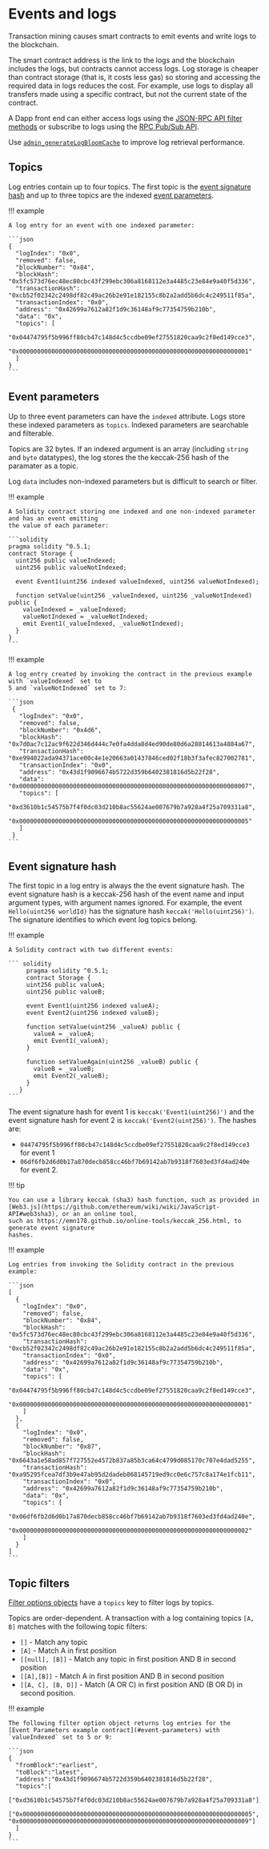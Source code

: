 # Events and logs

Transaction mining causes smart contracts to emit events and write logs to the blockchain.

The smart contract address is the link to the logs and the blockchain includes the logs, but
contracts cannot access logs. Log storage is cheaper than contract storage (that is, it costs less
gas) so storing and accessing the required data in logs reduces the cost. For example, use logs to
display all transfers made using a specific contract, but not the current state of the contract.

A Dapp front end can either access logs using the
[JSON-RPC API filter methods](../HowTo/Interact/Filters/Accessing-Logs-Using-JSON-RPC.md) or
subscribe to logs using the [RPC Pub/Sub API](../HowTo/Interact/APIs/RPC-PubSub.md#logs).

Use [`admin_generateLogBloomCache`](../Reference/API-Methods.md#admin_generatelogbloomcache) to
improve log retrieval performance.

## Topics

Log entries contain up to four topics. The first topic is the
[event signature hash](#event-signature-hash) and up to three topics are the indexed
[event parameters](#event-parameters).

!!! example

    A log entry for an event with one indexed parameter:

    ```json
    {
      "logIndex": "0x0",
      "removed": false,
      "blockNumber": "0x84",
      "blockHash": "0x5fc573d76ec48ec80cbc43f299ebc306a8168112e3a4485c23e84e9a40f5d336",
      "transactionHash": "0xcb52f02342c2498df82c49ac26b2e91e182155c8b2a2add5b6dc4c249511f85a",
      "transactionIndex": "0x0",
      "address": "0x42699a7612a82f1d9c36148af9c77354759b210b",
      "data": "0x",
      "topics": [
        "0x04474795f5b996ff80cb47c148d4c5ccdbe09ef27551820caa9c2f8ed149cce3",
        "0x0000000000000000000000000000000000000000000000000000000000000001"
      ]
    }
    ```

## Event parameters

Up to three event parameters can have the `indexed` attribute. Logs store these indexed parameters
as `topics`. Indexed parameters are searchable and filterable.

Topics are 32 bytes. If an indexed argument is an array (including `string` and `byte` datatypes),
the log stores the the keccak-256 hash of the paramater as a topic.

Log `data` includes non-indexed parameters but is difficult to search or filter.

!!! example

    A Solidity contract storing one indexed and one non-indexed parameter and has an event emitting
    the value of each parameter:

    ```solidity
    pragma solidity ^0.5.1;
    contract Storage {
      uint256 public valueIndexed;
      uint256 public valueNotIndexed;

      event Event1(uint256 indexed valueIndexed, uint256 valueNotIndexed);

      function setValue(uint256 _valueIndexed, uint256 _valueNotIndexed) public {
        valueIndexed = _valueIndexed;
        valueNotIndexed = _valueNotIndexed;
        emit Event1(_valueIndexed, _valueNotIndexed);
      }
    }
    ```

!!! example

    A log entry created by invoking the contract in the previous example with `valueIndexed` set to
    5 and `valueNotIndexed` set to 7:

    ```json
     {
       "logIndex": "0x0",
       "removed": false,
       "blockNumber": "0x4d6",
       "blockHash": "0x7d0ac7c12ac9f622d346d444c7e0fa4dda8d4ed90de80d6a28814613a4884a67",
       "transactionHash": "0xe994022ada94371ace00c4e1e20663a01437846ced02f18b3f3afec827002781",
       "transactionIndex": "0x0",
       "address": "0x43d1f9096674b5722d359b6402381816d5b22f28",
       "data": "0x0000000000000000000000000000000000000000000000000000000000000007",
       "topics": [
        "0xd3610b1c54575b7f4f0dc03d210b8ac55624ae007679b7a928a4f25a709331a8",
        "0x0000000000000000000000000000000000000000000000000000000000000005"
       ]
     }
    ```

## Event signature hash

The first topic in a log entry is always the the event signature hash. The event signature hash is
a keccak-256 hash of the event name and input argument types, with argument names ignored. For
example, the event `Hello(uint256 worldId)` has the signature hash `keccak('Hello(uint256)')`. The
signature identifies to which event log topics belong.

!!! example

    A Solidity contract with two different events:

    ``` solidity
         pragma solidity ^0.5.1;
         contract Storage {
         uint256 public valueA;
         uint256 public valueB;

         event Event1(uint256 indexed valueA);
         event Event2(uint256 indexed valueB);

         function setValue(uint256 _valueA) public {
           valueA = _valueA;
           emit Event1(_valueA);
         }

         function setValueAgain(uint256 _valueB) public {
           valueB = _valueB;
           emit Event2(_valueB);
         }
       }
    ```

The event signature hash for event 1 is `keccak('Event1(uint256)')` and the event signature hash
for event 2 is `keccak('Event2(uint256)')`. The hashes are:

* `04474795f5b996ff80cb47c148d4c5ccdbe09ef27551820caa9c2f8ed149cce3` for event 1
* `06df6fb2d6d0b17a870decb858cc46bf7b69142ab7b9318f7603ed3fd4ad240e` for event 2.

!!! tip

    You can use a library keccak (sha3) hash function, such as provided in
    [Web3.js](https://github.com/ethereum/wiki/wiki/JavaScript-API#web3sha3), or an an online tool,
    such as https://emn178.github.io/online-tools/keccak_256.html, to generate event signature
    hashes.

!!! example

    Log entries from invoking the Solidity contract in the previous example:

    ```json
    [
      {
        "logIndex": "0x0",
        "removed": false,
        "blockNumber": "0x84",
        "blockHash": "0x5fc573d76ec48ec80cbc43f299ebc306a8168112e3a4485c23e84e9a40f5d336",
        "transactionHash": "0xcb52f02342c2498df82c49ac26b2e91e182155c8b2a2add5b6dc4c249511f85a",
        "transactionIndex": "0x0",
        "address": "0x42699a7612a82f1d9c36148af9c77354759b210b",
        "data": "0x",
        "topics": [
          "0x04474795f5b996ff80cb47c148d4c5ccdbe09ef27551820caa9c2f8ed149cce3",
          "0x0000000000000000000000000000000000000000000000000000000000000001"
        ]
      },
      {
        "logIndex": "0x0",
        "removed": false,
        "blockNumber": "0x87",
        "blockHash": "0x6643a1e58ad857f727552e4572b837a85b3ca64c4799d085170c707e4dad5255",
        "transactionHash": "0xa95295fcea7df3b9e47ab95d2dadeb868145719ed9cc0e6c757c8a174e1fcb11",
        "transactionIndex": "0x0",
        "address": "0x42699a7612a82f1d9c36148af9c77354759b210b",
        "data": "0x",
        "topics": [
          "0x06df6fb2d6d0b17a870decb858cc46bf7b69142ab7b9318f7603ed3fd4ad240e",
          "0x0000000000000000000000000000000000000000000000000000000000000002"
        ]
      }
    ]
    ```

## Topic filters

[Filter options objects](../Reference/API-Objects.md#filter-options-object) have a `topics` key to
filter logs by topics.

Topics are order-dependent. A transaction with a log containing topics `[A, B]` matches with the
following topic filters:

* `[]` - Match any topic
* `[A]` - Match A in first position
* `[[null], [B]]` - Match any topic in first position AND B in second position
* `[[A],[B]]` - Match A in first position AND B in second position
* `[[A, C], [B, D]]` - Match (A OR C) in first position AND (B OR D) in second position.

!!! example

    The following filter option object returns log entries for the
    [Event Parameters example contract](#event-parameters) with `valueIndexed` set to 5 or 9:

    ```json
    {
      "fromBlock":"earliest",
      "toBlock":"latest",
      "address":"0x43d1f9096674b5722d359b6402381816d5b22f28",
      "topics":[
       ["0xd3610b1c54575b7f4f0dc03d210b8ac55624ae007679b7a928a4f25a709331a8"],
       ["0x0000000000000000000000000000000000000000000000000000000000000005", "0x0000000000000000000000000000000000000000000000000000000000000009"]
      ]
    }
    ```
